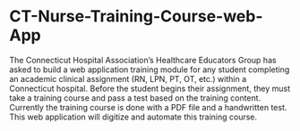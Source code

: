 # CT-Nurse-Training-Course-web-App
The Connecticut Hospital Association’s Healthcare Educators Group has asked to build a web application training module for any student completing an academic clinical assignment (RN, LPN, PT, OT, etc.) within a Connecticut hospital. Before the student begins their assignment, they must take a training course and pass a test based on the training content.  Currently the training course is done with a PDF file and a handwritten test. This web application will digitize and automate this training course. 
